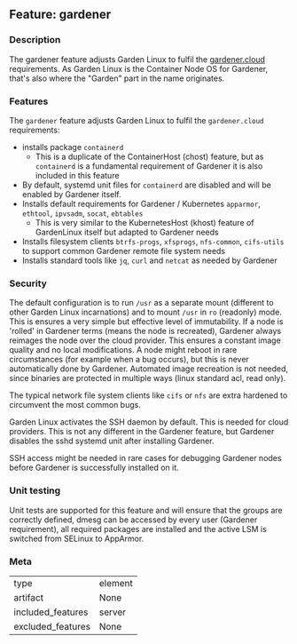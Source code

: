 ## Feature: gardener
### Description
The gardener feature adjusts Garden Linux to fulfil the [gardener.cloud](https://gardener.cloud) requirements.
As Garden Linux is the Container Node OS for Gardener, that's also where the "Garden" part in the name originates.

### Features
The `gardener` feature adjusts Garden Linux to fulfil the `gardener.cloud` requirements:
- installs package `containerd`
  - This is a duplicate of the ContainerHost (chost) feature, but as `containerd` is a fundamental requirement of Gardener it is also included in this feature
- By default, systemd unit files for `containerd` are disabled and will be enabled by Gardener itself.
- Installs default requirements for Gardener / Kubernetes `apparmor`, `ethtool`, `ipvsadm`, `socat`, `ebtables`
  - This is very similar to the KubernetesHost (khost) feature of GardenLinux itself but adapted to Gardener needs
- Installs filesystem clients `btrfs-progs`, `xfsprogs`, `nfs-common`, `cifs-utils` to support common Gardener remote file system needs
- Installs standard tools like `jq`, `curl` and `netcat` as needed by Gardener

### Security
The default configuration is to run `/usr` as a separate mount (different to other Garden Linux incarnations) and to mount `/usr` in `ro` (readonly) mode.
This is ensures a very simple but effective level of immutability.
If a node is 'rolled' in Gardener terms (means the node is recreated), Gardener always reimages the node over the cloud provider.
This ensures a constant image quality and no local modifications.
A node might reboot in rare circumstances (for example when a bug occurs), but this is never automatically done by Gardener.
Automated image recreation is not needed, since binaries are protected in multiple ways (linux standard acl, read only).

The typical network file system clients like `cifs` or `nfs` are extra hardened to circumvent the most common bugs.

Garden Linux activates the SSH daemon by default.
This is needed for cloud providers.
This is not any different in the Gardener feature, but Gardener disables the sshd systemd unit after installing Gardener.

SSH access might be needed in rare cases for debugging Gardener nodes before Gardener is successfully installed on it.

### Unit testing
Unit tests are supported for this feature and will ensure that the groups are correctly defined, dmesg can be accessed by every user (Gardener requirement), all required packages are installed and the active LSM is switched from SELinux to AppArmor.

### Meta
|||
|---|---|
|type|element|
|artifact|None|
|included_features|server|
|excluded_features|None|
